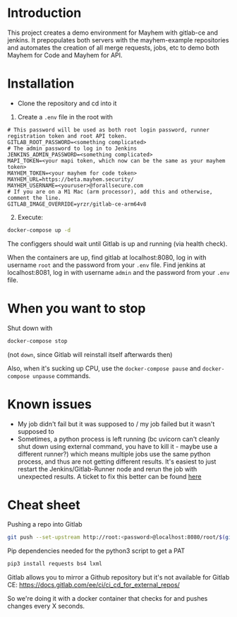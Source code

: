 # Introduction

This project creates a demo environment for Mayhem with gitlab-ce and jenkins. It prepopulates both servers with the mayhem-example repositories and automates the creation of all merge requests, jobs, etc to demo both Mayhem for Code and Mayhem for API.

# Installation

- Clone the repository and cd into it
1. Create a `.env` file in the root with

```env
# This password will be used as both root login password, runner registration token and root API token.
GITLAB_ROOT_PASSWORD=<something complicated>
# The admin password to log in to Jenkins
JENKINS_ADMIN_PASSWORD=<something complicated>
MAPI_TOKEN=<your mapi token, which now can be the same as your mayhem token>
MAYHEM_TOKEN=<your mayhem for code token>
MAYHEM_URL=https://beta.mayhem.security/
MAYHEM_USERNAME=<youruser>@forallsecure.com
# If you are on a M1 Mac (arm processor), add this and otherwise, comment the line.
GITLAB_IMAGE_OVERRIDE=yrzr/gitlab-ce-arm64v8
```

2. Execute:
```sh
docker-compose up -d
```

The configgers should wait until Gitlab is up and running (via health check).

When the containers are up, find gitlab at localhost:8080, log in with username `root` and the password from your `.env` file. Find jenkins at localhost:8081, log in with username `admin` and the password from your `.env` file.

# When you want to stop
Shut down with
```sh
docker-compose stop
```
(not `down`, since Gitlab will reinstall itself afterwards then)

Also, when it's sucking up CPU, use the `docker-compose pause` and `docker-compose unpause` commands.

# Known issues

- My job didn't fail but it was supposed to / my job failed but it wasn't supposed to
- Sometimes, a python process is left running (bc uvicorn can't cleanly shut down using external command, you have to kill it - maybe use a different runner?) which means multiple jobs use the same python process, and thus are not getting different results. It's easiest to just restart the Jenkins/Gitlab-Runner node and rerun the job with unexpected results. A ticket to fix this better can be found [here](https://trello.com/c/InBu1Ydq/13-fix-port-is-already-in-use-for-python-api-example-jenkins-gitlab)

# Cheat sheet
Pushing a repo into Gitlab
```sh
git push --set-upstream http://root:<password>@localhost:8080/root/$(git rev-parse --show-toplevel | xargs basename).git $(git rev-parse --abbrev-ref HEAD)
```

Pip dependencies needed for the python3 script to get a PAT
```sh
pip3 install requests bs4 lxml
```

Gitlab allows you to mirror a Github repository but it's not available for Gitlab CE:
https://docs.gitlab.com/ee/ci/ci_cd_for_external_repos/

So we're doing it with a docker container that checks for and pushes changes every X seconds.
